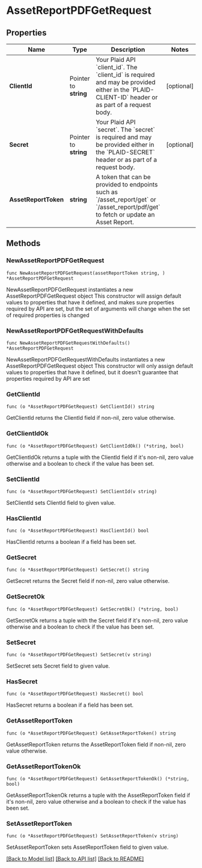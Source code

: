 # AssetReportPDFGetRequest

## Properties

Name | Type | Description | Notes
------------ | ------------- | ------------- | -------------
**ClientId** | Pointer to **string** | Your Plaid API &#x60;client_id&#x60;. The &#x60;client_id&#x60; is required and may be provided either in the &#x60;PLAID-CLIENT-ID&#x60; header or as part of a request body. | [optional] 
**Secret** | Pointer to **string** | Your Plaid API &#x60;secret&#x60;. The &#x60;secret&#x60; is required and may be provided either in the &#x60;PLAID-SECRET&#x60; header or as part of a request body. | [optional] 
**AssetReportToken** | **string** | A token that can be provided to endpoints such as &#x60;/asset_report/get&#x60; or &#x60;/asset_report/pdf/get&#x60; to fetch or update an Asset Report. | 

## Methods

### NewAssetReportPDFGetRequest

`func NewAssetReportPDFGetRequest(assetReportToken string, ) *AssetReportPDFGetRequest`

NewAssetReportPDFGetRequest instantiates a new AssetReportPDFGetRequest object
This constructor will assign default values to properties that have it defined,
and makes sure properties required by API are set, but the set of arguments
will change when the set of required properties is changed

### NewAssetReportPDFGetRequestWithDefaults

`func NewAssetReportPDFGetRequestWithDefaults() *AssetReportPDFGetRequest`

NewAssetReportPDFGetRequestWithDefaults instantiates a new AssetReportPDFGetRequest object
This constructor will only assign default values to properties that have it defined,
but it doesn't guarantee that properties required by API are set

### GetClientId

`func (o *AssetReportPDFGetRequest) GetClientId() string`

GetClientId returns the ClientId field if non-nil, zero value otherwise.

### GetClientIdOk

`func (o *AssetReportPDFGetRequest) GetClientIdOk() (*string, bool)`

GetClientIdOk returns a tuple with the ClientId field if it's non-nil, zero value otherwise
and a boolean to check if the value has been set.

### SetClientId

`func (o *AssetReportPDFGetRequest) SetClientId(v string)`

SetClientId sets ClientId field to given value.

### HasClientId

`func (o *AssetReportPDFGetRequest) HasClientId() bool`

HasClientId returns a boolean if a field has been set.

### GetSecret

`func (o *AssetReportPDFGetRequest) GetSecret() string`

GetSecret returns the Secret field if non-nil, zero value otherwise.

### GetSecretOk

`func (o *AssetReportPDFGetRequest) GetSecretOk() (*string, bool)`

GetSecretOk returns a tuple with the Secret field if it's non-nil, zero value otherwise
and a boolean to check if the value has been set.

### SetSecret

`func (o *AssetReportPDFGetRequest) SetSecret(v string)`

SetSecret sets Secret field to given value.

### HasSecret

`func (o *AssetReportPDFGetRequest) HasSecret() bool`

HasSecret returns a boolean if a field has been set.

### GetAssetReportToken

`func (o *AssetReportPDFGetRequest) GetAssetReportToken() string`

GetAssetReportToken returns the AssetReportToken field if non-nil, zero value otherwise.

### GetAssetReportTokenOk

`func (o *AssetReportPDFGetRequest) GetAssetReportTokenOk() (*string, bool)`

GetAssetReportTokenOk returns a tuple with the AssetReportToken field if it's non-nil, zero value otherwise
and a boolean to check if the value has been set.

### SetAssetReportToken

`func (o *AssetReportPDFGetRequest) SetAssetReportToken(v string)`

SetAssetReportToken sets AssetReportToken field to given value.



[[Back to Model list]](../README.md#documentation-for-models) [[Back to API list]](../README.md#documentation-for-api-endpoints) [[Back to README]](../README.md)


